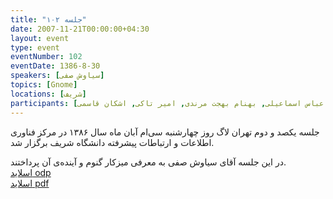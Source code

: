 ```yaml
---
title: "جلسه ۱۰۲"
date: 2007-11-21T00:00:00+04:30
layout: event
type: event
eventNumber: 102
eventDate: 1386-8-30
speakers: [سیاوش صفی]
topics: [Gnome]
locations: [شریف]
participants: [حمیدرضا داوودی, سروش مسعودی, شهاب شیرازی, فرید فرزانه, سعید صابری, سعید تقوی, آرمن باغومیان, مرتضی ایران‌ منش, فرزاد صداقت بین, بهنام توکلی کرمانی, رضا حیدری, سیمین بهرامی, نیما محمدی, صابر راستی کردار, سیاوش صفی, امیل صدق, نوید عبدی, عباس اسماعیلی, بهنام بهجت مرندی, امیر تاکی, اشکان قاسمی]
---
```

جلسه یکصد و دوم تهران لاگ روز چهارشنبه سی‌ام آبان ماه سال ۱۳۸۶ در مرکز فناوری اطلاعات و ارتباطات پیشرفته دانشگاه شریف برگزار شد.

در این جلسه آقای سیاوش صفی به معرفی میزکار گنوم و آینده‌ی آن پرداختند.  
[اسلاید odp](/events/presentations/102/gnome.odp)  
[اسلاید pdf](/events/presentations/102/gnome.pdf)